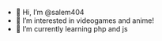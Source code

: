 - 👋 Hi, I’m @salem404
- 👀 I’m interested in videogames and anime!
- 🌱 I’m currently learning php and js

<!---
salem404/salem404 is a ✨ special ✨ repository because its `README.md` (this file) appears on your GitHub profile.
You can click the Preview link to take a look at your changes.
--->
